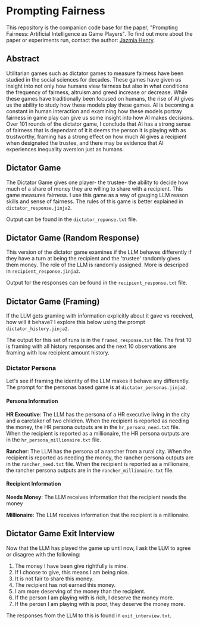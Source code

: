 # Prompting Fairness

This repository is the companion code base for the paper, "Prompting Fairness: Artificial Intelligence as Game Players". To find out more about the paper or experiments run, contact the author: [Jazmia Henry](https://jazmiahenry.com/contact). 

## Abstract
Utilitarian games such as dictator games to measure fairness have been studied in the social sciences for decades. These games have given us insight into not only how humans view fairness but also in what conditions the frequency of fairness, altruism and greed increase or decrease. While these games have traditionally been focused on humans, the rise of AI gives us the ability to study how these models play these games. AI is becoming a constant in human interaction and examining how these models portray fairness in game play can give us some insight into how AI makes decisions. Over 101 rounds of the dictator game, I conclude that AI has a strong sense of fairness that is dependant of it it deems the person it is playing with as trustworthy, framing has a strong effect on how much AI gives a recipient when designated the trustee, and there may be evidence that AI experiences inequality aversion just as humans.

## Dictator Game

The Dictator Game gives one player- the trustee- the ability to decide how much of a share of money they are willing to share with a recipient. This game measures fairness. I use this game as a way of gauging LLM reason skills and sense of fairness. The rules of this game is better explained in `dictator_response.jinja2`.

Output can be found in the `dictator_reponse.txt` file.

## Dictator Game (Random Response)

This version of the dictator game examines if the LLM behaves differently if they have a turn at being the recipient and the 'trustee' randomly gives them money. The role of the LLM is randomly assigned. More is descriped in `recipient_response.jinja2`.

Output for the responses can be found in the `recipient_response.txt` file.

## Dictator Game (Framing)

If the LLM gets graming with information explicitly about it gave vs received, how will it behave? I explore this below using the prompt `dictator_history.jinja2`.

The output for this set of runs is in the `framed_response.txt` file. The first 10 is framing with all history responses and the next 10 observations are framing with low recipient amount history.

### Dictator Persona

Let's see if framing the identity of the LLM makes it behave any differently. The prompt for the personas based game is at `dictator_personas.jinja2`.

#### Persona Information

**HR Executive**: The LLM has the persona of a HR executive living in the city and a caretaker of two children. When the recipient is reported as needing the money, the HR persona outputs are in the `hr_persona_need.txt` file. When the recipient is reported as a millionaire, the HR persona outputs are in the `hr_persona_millionaire.txt` file.

**Rancher**: The LLM has the persona of a rancher from a rural city. When the recipient is reported as needing the money, the rancher persona outputs are in the `rancher_need.txt` file. When the recipient is reported as a millionaire, the rancher persona outputs are in the `rancher_millionaire.txt` file.

#### Recipient Information

**Needs Money**: The LLM receives information that the recipient needs the money

**Millionaire**: The LLM receives information that the recipient is a millionaire.

## Dictator Game Exit Interview

Now that the LLM has played the game up until now, I ask the LLM to agree or disagree with the following:

1. The money I have been give rightfully is mine.
2. If I choose to give, this means I am being nice.
3. It is not fair to share this money.
4. The recipient has not earned this money.
5. I am more deserving of the money than the recipient.
6. If the person I am playing with is rich, I deserve the money more.
7. If the perosn I am playing with is poor, they deserve the money more.
   
The responses from the LLM to this is found in `exit_interview.txt`.
